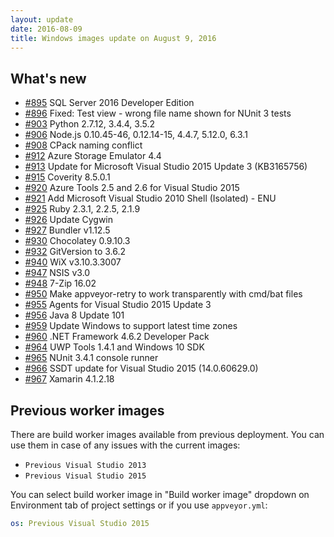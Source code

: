 ```yaml
---
layout: update
date: 2016-08-09
title: Windows images update on August 9, 2016
---
```


## What's new

* [#895](https://github.com/appveyor/ci/issues/895) SQL Server 2016 Developer Edition
* [#896](https://github.com/appveyor/ci/issues/896) Fixed: Test view - wrong file name shown for NUnit 3 tests
* [#903](https://github.com/appveyor/ci/issues/903) Python 2.7.12, 3.4.4, 3.5.2
* [#906](https://github.com/appveyor/ci/issues/906) Node.js 0.10.45-46, 0.12.14-15, 4.4.7, 5.12.0, 6.3.1
* [#908](https://github.com/appveyor/ci/issues/908) CPack naming conflict
* [#912](https://github.com/appveyor/ci/issues/912) Azure Storage Emulator 4.4
* [#913](https://github.com/appveyor/ci/issues/913) Update for Microsoft Visual Studio 2015 Update 3 (KB3165756)
* [#915](https://github.com/appveyor/ci/issues/915) Coverity 8.5.0.1
* [#920](https://github.com/appveyor/ci/issues/920) Azure Tools 2.5 and 2.6 for Visual Studio 2015
* [#921](https://github.com/appveyor/ci/issues/921) Add Microsoft Visual Studio 2010 Shell (Isolated) - ENU
* [#925](https://github.com/appveyor/ci/issues/925) Ruby 2.3.1, 2.2.5, 2.1.9
* [#926](https://github.com/appveyor/ci/issues/926) Update Cygwin
* [#927](https://github.com/appveyor/ci/issues/927) Bundler v1.12.5
* [#930](https://github.com/appveyor/ci/issues/930) Chocolatey 0.9.10.3
* [#932](https://github.com/appveyor/ci/issues/932) GitVersion to 3.6.2
* [#940](https://github.com/appveyor/ci/issues/940) WiX v3.10.3.3007
* [#947](https://github.com/appveyor/ci/issues/947) NSIS v3.0
* [#948](https://github.com/appveyor/ci/issues/948) 7-Zip 16.02
* [#950](https://github.com/appveyor/ci/issues/950) Make appveyor-retry to work transparently with cmd/bat files
* [#955](https://github.com/appveyor/ci/issues/955) Agents for Visual Studio 2015 Update 3
* [#956](https://github.com/appveyor/ci/issues/956) Java 8 Update 101
* [#959](https://github.com/appveyor/ci/issues/959) Update Windows to support latest time zones
* [#960](https://github.com/appveyor/ci/issues/960) .NET Framework 4.6.2 Developer Pack
* [#964](https://github.com/appveyor/ci/issues/964) UWP Tools 1.4.1 and Windows 10 SDK
* [#965](https://github.com/appveyor/ci/issues/965) NUnit 3.4.1 console runner
* [#966](https://github.com/appveyor/ci/issues/966) SSDT update for Visual Studio 2015 (14.0.60629.0)
* [#967](https://github.com/appveyor/ci/issues/967) Xamarin 4.1.2.18

## Previous worker images

There are build worker images available from previous deployment. You can use them in case of any issues with the current images:

* `Previous Visual Studio 2013`
* `Previous Visual Studio 2015`

You can select build worker image in "Build worker image" dropdown on Environment tab of project settings or if you use `appveyor.yml`:

```yaml
os: Previous Visual Studio 2015
```

